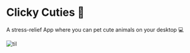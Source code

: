 # Clicky Cuties 🦭

A stress-relief App where you can pet cute animals on your desktop 💻

![til](https://github.com/LucilleZhu13/Clicky_Cuties/main/images/demo.gif)
